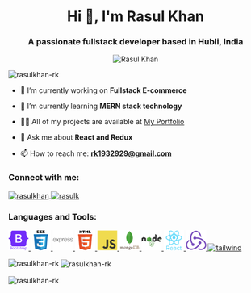 <h1 align="center">Hi 👋, I'm Rasul Khan</h1>
<h3 align="center">A passionate fullstack developer based in Hubli, India</h3>

<p align="center">
  <img src="https://user-images.githubusercontent.com/74038190/212749171-b84692a8-2b04-4e3b-93ca-ac14705da224.gif" alt="Rasul Khan" width="400" height="auto" />
</p>

<p align="left"> 
  <img src="https://komarev.com/ghpvc/?username=rasulkhan-rk&label=Profile%20views&color=0e75b6&style=flat" alt="rasulkhan-rk" /> 
</p>

- 🔭 I’m currently working on **Fullstack E-commerce**

- 🌱 I’m currently learning **MERN stack technology**

- 👨‍💻 All of my projects are available at [My Portfolio](https://rasulkhan-rk.github.io/portfolio/)

- 💬 Ask me about **React and Redux**

- 📫 How to reach me: **rk1932929@gmail.com**

<h3 align="left">Connect with me:</h3>
<p align="left">
  <a href="https://twitter.com/rasulkhan" target="blank">
    <img align="center" src="https://raw.githubusercontent.com/rahuldkjain/github-profile-readme-generator/master/src/images/icons/Social/twitter.svg" alt="rasulkhan" height="30" width="40" />
  </a>
  <a href="https://linkedin.com/in/rasulk" target="blank">
    <img align="center" src="https://raw.githubusercontent.com/rahuldkjain/github-profile-readme-generator/master/src/images/icons/Social/linked-in-alt.svg" alt="rasulk" height="30" width="40" />
  </a>
</p>

<h3 align="left">Languages and Tools:</h3>
<p align="left">
  <a href="https://getbootstrap.com" target="_blank" rel="noreferrer">
    <img src="https://raw.githubusercontent.com/devicons/devicon/master/icons/bootstrap/bootstrap-plain-wordmark.svg" alt="bootstrap" width="40" height="40"/>
  </a>
  <a href="https://www.w3schools.com/css/" target="_blank" rel="noreferrer">
    <img src="https://raw.githubusercontent.com/devicons/devicon/master/icons/css3/css3-original-wordmark.svg" alt="css3" width="40" height="40"/>
  </a>
  <a href="https://expressjs.com" target="_blank" rel="noreferrer">
    <img src="https://raw.githubusercontent.com/devicons/devicon/master/icons/express/express-original-wordmark.svg" alt="express" width="40" height="40"/>
  </a>
  <a href="https://www.w3.org/html/" target="_blank" rel="noreferrer">
    <img src="https://raw.githubusercontent.com/devicons/devicon/master/icons/html5/html5-original-wordmark.svg" alt="html5" width="40" height="40"/>
  </a>
  <a href="https://developer.mozilla.org/en-US/docs/Web/JavaScript" target="_blank" rel="noreferrer">
    <img src="https://raw.githubusercontent.com/devicons/devicon/master/icons/javascript/javascript-original.svg" alt="javascript" width="40" height="40"/>
  </a>
  <a href="https://www.mongodb.com/" target="_blank" rel="noreferrer">
    <img src="https://raw.githubusercontent.com/devicons/devicon/master/icons/mongodb/mongodb-original-wordmark.svg" alt="mongodb" width="40" height="40"/>
  </a>
  <a href="https://nodejs.org" target="_blank" rel="noreferrer">
    <img src="https://raw.githubusercontent.com/devicons/devicon/master/icons/nodejs/nodejs-original-wordmark.svg" alt="nodejs" width="40" height="40"/>
  </a>
  <a href="https://reactjs.org/" target="_blank" rel="noreferrer">
    <img src="https://raw.githubusercontent.com/devicons/devicon/master/icons/react/react-original-wordmark.svg" alt="react" width="40" height="40"/>
  </a>
  <a href="https://redux.js.org" target="_blank" rel="noreferrer">
    <img src="https://raw.githubusercontent.com/devicons/devicon/master/icons/redux/redux-original.svg" alt="redux" width="40" height="40"/>
  </a>
  <a href="https://tailwindcss.com/" target="_blank" rel="noreferrer">
    <img src="https://www.vectorlogo.zone/logos/tailwindcss/tailwindcss-icon.svg" alt="tailwind" width="40" height="40"/>
  </a>
</p>

<p><img align="left" src="https://github-readme-stats.vercel.app/api/top-langs?username=rasulkhan-rk&show_icons=true&locale=en&layout=compact" alt="rasulkhan-rk" /></p>

<p>&nbsp;<img align="center" src="https://github-readme-stats.vercel.app/api?username=rasulkhan-rk&show_icons=true&locale=en" alt="rasulkhan-rk" /></p>

<p><img align="center" src="https://github-readme-streak-stats.herokuapp.com/?user=rasulkhan-rk&" alt="rasulkhan-rk" /></p>
